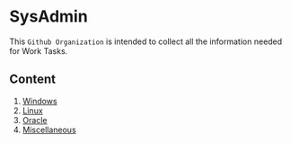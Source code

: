 # SysAdmin
This `Github Organization`  is intended to collect all the information needed for Work Tasks.

## Content
1. [Windows](https://github.com/SysAdmin-G3r0mes/Windows)
1. [Linux](https://github.com/SysAdmin-G3r0mes/Linux)
1. [Oracle](https://github.com/SysAdmin-G3r0mes/Oracle)
1. [Miscellaneous](https://github.com/SysAdmin-G3r0mes/Miscellaneous)
